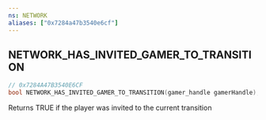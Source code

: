 ```yaml
---
ns: NETWORK
aliases: ["0x7284a47b3540e6cf"]
---
```

## NETWORK_HAS_INVITED_GAMER_TO_TRANSITION

```c
// 0x7284A47B3540E6CF
bool NETWORK_HAS_INVITED_GAMER_TO_TRANSITION(gamer_handle gamerHandle);
```

Returns TRUE if the player was invited to the current transition

